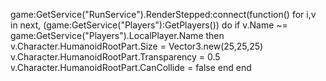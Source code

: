 game:GetService("RunService").RenderStepped:connect(function()
for i,v in next, (game:GetService("Players"):GetPlayers()) do
    if v.Name ~= game:GetService("Players").LocalPlayer.Name then
    v.Character.HumanoidRootPart.Size = Vector3.new(25,25,25)
    v.Character.HumanoidRootPart.Transparency = 0.5
    v.Character.HumanoidRootPart.CanCollide = false
    end
end
